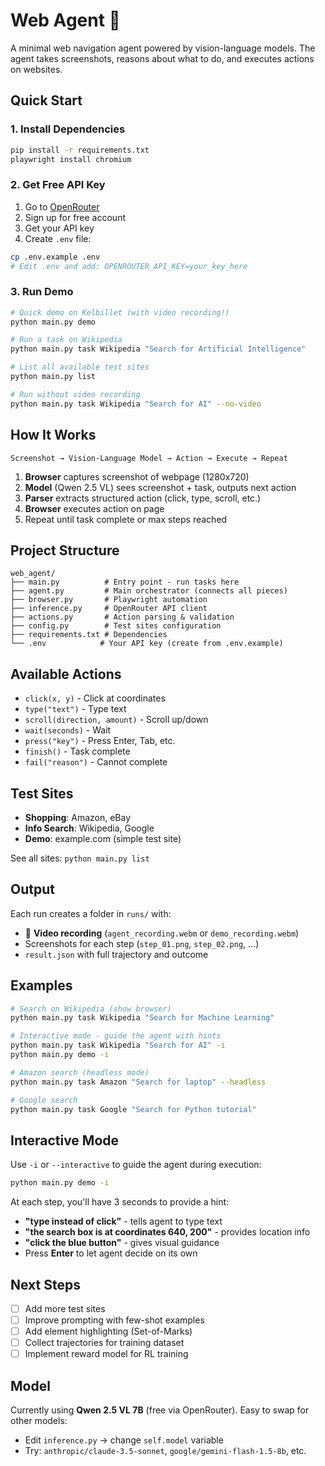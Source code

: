# Web Agent 🤖

A minimal web navigation agent powered by vision-language models. The agent takes screenshots, reasons about what to do, and executes actions on websites.

## Quick Start

### 1. Install Dependencies
```bash
pip install -r requirements.txt
playwright install chromium
```

### 2. Get Free API Key
1. Go to [OpenRouter](https://openrouter.ai/)
2. Sign up for free account
3. Get your API key
4. Create `.env` file:
```bash
cp .env.example .env
# Edit .env and add: OPENROUTER_API_KEY=your_key_here
```

### 3. Run Demo
```bash
# Quick demo on Kelbillet (with video recording!)
python main.py demo

# Run a task on Wikipedia
python main.py task Wikipedia "Search for Artificial Intelligence"

# List all available test sites
python main.py list

# Run without video recording
python main.py task Wikipedia "Search for AI" --no-video
```

## How It Works

```
Screenshot → Vision-Language Model → Action → Execute → Repeat
```

1. **Browser** captures screenshot of webpage (1280x720)
2. **Model** (Qwen 2.5 VL) sees screenshot + task, outputs next action
3. **Parser** extracts structured action (click, type, scroll, etc.)
4. **Browser** executes action on page
5. Repeat until task complete or max steps reached

## Project Structure

```
web_agent/
├── main.py          # Entry point - run tasks here
├── agent.py         # Main orchestrator (connects all pieces)
├── browser.py       # Playwright automation
├── inference.py     # OpenRouter API client
├── actions.py       # Action parsing & validation
├── config.py        # Test sites configuration
├── requirements.txt # Dependencies
└── .env            # Your API key (create from .env.example)
```

## Available Actions

- `click(x, y)` - Click at coordinates
- `type("text")` - Type text
- `scroll(direction, amount)` - Scroll up/down
- `wait(seconds)` - Wait
- `press("key")` - Press Enter, Tab, etc.
- `finish()` - Task complete
- `fail("reason")` - Cannot complete

## Test Sites

- **Shopping**: Amazon, eBay
- **Info Search**: Wikipedia, Google
- **Demo**: example.com (simple test site)

See all sites: `python main.py list`

## Output

Each run creates a folder in `runs/` with:
- 🎥 **Video recording** (`agent_recording.webm` or `demo_recording.webm`)
- Screenshots for each step (`step_01.png`, `step_02.png`, ...)
- `result.json` with full trajectory and outcome

## Examples

```bash
# Search on Wikipedia (show browser)
python main.py task Wikipedia "Search for Machine Learning"

# Interactive mode - guide the agent with hints
python main.py task Wikipedia "Search for AI" -i
python main.py demo -i

# Amazon search (headless mode)
python main.py task Amazon "Search for laptop" --headless

# Google search
python main.py task Google "Search for Python tutorial"
```

## Interactive Mode

Use `-i` or `--interactive` to guide the agent during execution:

```bash
python main.py demo -i
```

At each step, you'll have 3 seconds to provide a hint:
- **"type instead of click"** - tells agent to type text
- **"the search box is at coordinates 640, 200"** - provides location info
- **"click the blue button"** - gives visual guidance
- Press **Enter** to let agent decide on its own

## Next Steps

- [ ] Add more test sites
- [ ] Improve prompting with few-shot examples
- [ ] Add element highlighting (Set-of-Marks)
- [ ] Collect trajectories for training dataset
- [ ] Implement reward model for RL training

## Model

Currently using **Qwen 2.5 VL 7B** (free via OpenRouter). Easy to swap for other models:
- Edit `inference.py` → change `self.model` variable
- Try: `anthropic/claude-3.5-sonnet`, `google/gemini-flash-1.5-8b`, etc.